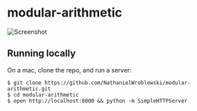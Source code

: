 modular-arithmetic
===

![Screenshot](https://raw.githubusercontent.com/NathanielWroblewski/modular-arithmetic/master/public/images/screenshot.png)

Running locally
---

On a mac, clone the repo, and run a server:

```
$ git clone https://github.com/NathanielWroblewski/modular-arithmetic.git
$ cd modular-arithmetic
$ open http://localhost:8000 && python -m SimpleHTTPServer
```
